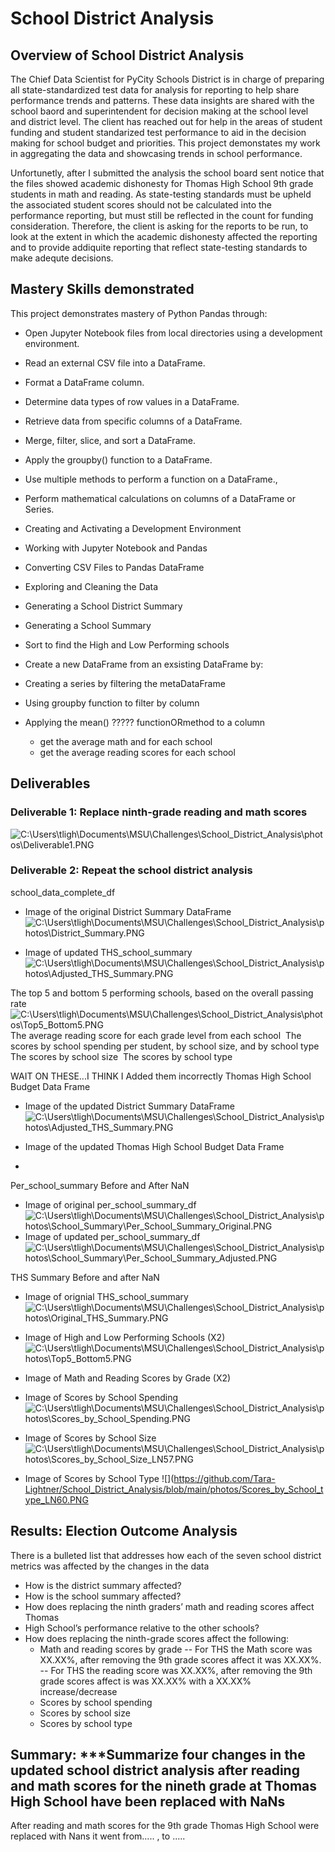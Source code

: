 # School District Analysis

## Overview of School District Analysis
The Chief Data Scientist for PyCity Schools District is in charge of preparing all state-standardized test data for analysis for reporting to help share performance trends and patterns.  These data insights are shared with the school baord and superintendent for decision making at the school level and district level.  The client has reached out for help in the areas of student funding and student standarized test performance to aid in the decision making for school budget and priorities.  This project demonstates my work in aggregating the data and showcasing trends in school performance.

Unfortunetly, after I submitted the analysis the school board sent notice that the files showed academic dishonesty for Thomas High School 9th grade students in math and reading.  As state-testing standards must be upheld the associated student scores should not be calculated into the performance reporting, but must still be reflected in the count for funding consideration.  Therefore, the client is asking for the reports to be run, to look at the extent in which the academic dishonesty affected the reporting and to provide addiquite reporting that reflect state-testing standards to make adequte decisions.

## Mastery Skills demonstrated
This project demonstrates mastery of Python Pandas through: 
- Open Jupyter Notebook files from local directories using a development environment.
- Read an external CSV file into a DataFrame.
- Format a DataFrame column.
- Determine data types of row values in a DataFrame.
- Retrieve data from specific columns of a DataFrame.
- Merge, filter, slice, and sort a DataFrame.
- Apply the groupby() function to a DataFrame.
- Use multiple methods to perform a function on a DataFrame., 
- Perform mathematical calculations on columns of a DataFrame or Series.

- Creating and Activating a Development Environment
- Working with Jupyter Notebook and Pandas
- Converting CSV Files to Pandas DataFrame
- Exploring and Cleaning the Data
- Generating a School District Summary
- Generating a School Summary
- Sort to find the High and Low Performing schools
- Create a new DataFrame from an exsisting DataFrame by:
 - Creating a series by filtering the metaDataFrame
 -  Using groupby function to filter by column
 - Applying the mean() ????? functionORmethod to a column
    - get the average math and for each school
    - get the average reading scores for each school


## Deliverables

### Deliverable 1: Replace ninth-grade reading and math scores
![C:\Users\tligh\Documents\MSU\Challenges\School_District_Analysis\photos\Deliverable1.PNG](https://github.com/Tara-Lightner/School_District_Analysis/blob/main/photos/Deliverable1.PNG)

### Deliverable 2: Repeat the school district analysis
school_data_complete_df
* Image of the original District Summary DataFrame
![C:\Users\tligh\Documents\MSU\Challenges\School_District_Analysis\photos\District_Summary.PNG](https://github.com/Tara-Lightner/School_District_Analysis/blob/main/photos/District_Summary.PNG)

* Image of updated THS_school_summary
![C:\Users\tligh\Documents\MSU\Challenges\School_District_Analysis\photos\Adjusted_THS_Summary.PNG](https://github.com/Tara-Lightner/School_District_Analysis/blob/main/photos/Adjusted_THS_Summary.PNG)

The top 5 and bottom 5 performing schools, based on the overall passing rate
![C:\Users\tligh\Documents\MSU\Challenges\School_District_Analysis\photos\Top5_Bottom5.PNG](https://github.com/Tara-Lightner/School_District_Analysis/blob/main/photos/Top5_Bottom5.PNG) 
The average reading score for each grade level from each school
![]() 
The scores by school spending per student, by school size, and by school type
![]() 
The scores by school size
![]() 
The scores by school type
![]() 




WAIT ON THESE...I THINK I Added them incorrectly
Thomas High School Budget Data Frame
![]()

* Image of the updated District Summary DataFrame
![C:\Users\tligh\Documents\MSU\Challenges\School_District_Analysis\photos\Adjusted_THS_Summary.PNG](https://github.com/Tara-Lightner/School_District_Analysis/blob/main/photos/Adjusted_THS_Summary.PNG)

* Image of the updated Thomas High School Budget Data Frame
![]()

* 
Per_school_summary Before and After NaN

* Image of original per_school_summary_df
![C:\Users\tligh\Documents\MSU\Challenges\School_District_Analysis\photos\School_Summary\Per_School_Summary_Original.PNG](https://github.com/Tara-Lightner/School_District_Analysis/blob/main/photos/School_Summary/Per_School_Summary_Original.PNG)
* Image of updated per_school_summary_df
![C:\Users\tligh\Documents\MSU\Challenges\School_District_Analysis\photos\School_Summary\Per_School_Summary_Adjusted.PNG](https://github.com/Tara-Lightner/School_District_Analysis/blob/main/photos/School_Summary/Per_School_Summary_Adjusted.PNG)

THS Summary Before and after NaN
* Image of orignial THS_school_summary
![C:\Users\tligh\Documents\MSU\Challenges\School_District_Analysis\photos\Original_THS_Summary.PNG](https://github.com/Tara-Lightner/School_District_Analysis/blob/main/photos/Original_THS_Summary.PNG)

* Image of High and Low Performing Schools (X2)
![C:\Users\tligh\Documents\MSU\Challenges\School_District_Analysis\photos\Top5_Bottom5.PNG](https://github.com/Tara-Lightner/School_District_Analysis/blob/main/photos/Top5_Bottom5.PNG)

* Image of Math and Reading Scores by Grade (X2)
![]()

* Image of Scores by School Spending
![C:\Users\tligh\Documents\MSU\Challenges\School_District_Analysis\photos\Scores_by_School_Spending.PNG](https://github.com/Tara-Lightner/School_District_Analysis/blob/main/photos/Scores_by_School_Spending.PNG)

* Image of Scores by School Size
![C:\Users\tligh\Documents\MSU\Challenges\School_District_Analysis\photos\Scores_by_School_Size_LN57.PNG](https://github.com/Tara-Lightner/School_District_Analysis/blob/main/photos/Scores_by_School_Spending.PNG)

* Image of Scores by School Type
![](https://github.com/Tara-Lightner/School_District_Analysis/blob/main/photos/Scores_by_School_type_LN60.PNG

## Results: Election Outcome Analysis
There is a bulleted list that addresses how each of the seven school district metrics was affected by the changes in the data 
- How is the district summary affected?
- How is the school summary affected?
- How does replacing the ninth graders’ math and reading scores affect Thomas 
- High School’s performance relative to the other schools?
- How does replacing the ninth-grade scores affect the following:
  - Math and reading scores by grade
  -- For THS the Math score was XX.XX%, after removing the 9th grade scores affect it was XX.XX%.
  -- For THS the reading score was XX.XX%, after removing the 9th grade scores affect is was XX.XX% with a XX.XX% increase/decrease
  - Scores by school spending
  - Scores by school size
  - Scores by school type

## Summary: ***Summarize four changes in the updated school district analysis after reading and math scores for the nineth grade at Thomas High School have been replaced with NaNs
After reading and math scores for the 9th grade Thomas High School were replaced with Nans it went from.....   , to .....






